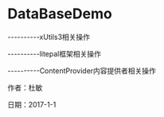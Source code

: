 # DataBaseDemo

----------xUtils3相关操作

----------litepal框架相关操作

----------ContentProvider内容提供者相关操作


作者：杜敏

日期：2017-1-1

